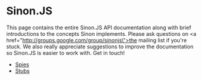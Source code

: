# Sinon.JS

This page contains the entire Sinon.JS API documentation along with brief    introductions to the concepts Sinon implements. Please ask questions on <a href=\"http://groups.google.com/group/sinonjs\">the mailing list</a> if you're stuck. We also really appreciate suggestions to improve the documentation so Sinon.JS is easier to work with. Get in touch!

* [Spies](./spies.md)
* [Stubs](./stubs.md)
